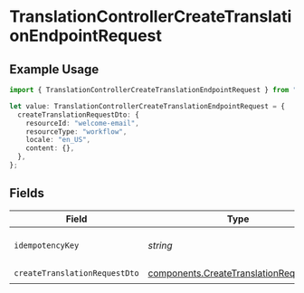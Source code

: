 # TranslationControllerCreateTranslationEndpointRequest

## Example Usage

```typescript
import { TranslationControllerCreateTranslationEndpointRequest } from "@novu/api/models/operations";

let value: TranslationControllerCreateTranslationEndpointRequest = {
  createTranslationRequestDto: {
    resourceId: "welcome-email",
    resourceType: "workflow",
    locale: "en_US",
    content: {},
  },
};
```

## Fields

| Field                                                                                            | Type                                                                                             | Required                                                                                         | Description                                                                                      |
| ------------------------------------------------------------------------------------------------ | ------------------------------------------------------------------------------------------------ | ------------------------------------------------------------------------------------------------ | ------------------------------------------------------------------------------------------------ |
| `idempotencyKey`                                                                                 | *string*                                                                                         | :heavy_minus_sign:                                                                               | A header for idempotency purposes                                                                |
| `createTranslationRequestDto`                                                                    | [components.CreateTranslationRequestDto](../../models/components/createtranslationrequestdto.md) | :heavy_check_mark:                                                                               | N/A                                                                                              |
